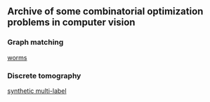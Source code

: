 ## Archive of some combinatorial optimization problems in computer vision

### Graph matching

[worms](https://datarep.app.ist.ac.at/57/1/wormMatchingProblems.zip)

### Discrete tomography

[synthetic multi-label](https://datarep.app.ist.ac.at/46/1/discrete_tomography_synthetic.zip)
